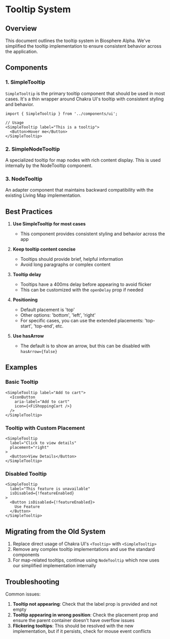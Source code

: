 # Tooltip System

## Overview

This document outlines the tooltip system in Biosphere Alpha. We've simplified the tooltip implementation to ensure consistent behavior across the application.

## Components

### 1. SimpleTooltip

`SimpleTooltip` is the primary tooltip component that should be used in most cases. It's a thin wrapper around Chakra UI's tooltip with consistent styling and behavior.

```tsx
import { SimpleTooltip } from '../components/ui';

// Usage
<SimpleTooltip label="This is a tooltip">
  <Button>Hover me</Button>
</SimpleTooltip>
```

### 2. SimpleNodeTooltip

A specialized tooltip for map nodes with rich content display. This is used internally by the NodeTooltip component.

### 3. NodeTooltip

An adapter component that maintains backward compatibility with the existing Living Map implementation.

## Best Practices

1. **Use SimpleTooltip for most cases**
   - This component provides consistent styling and behavior across the app

2. **Keep tooltip content concise**
   - Tooltips should provide brief, helpful information
   - Avoid long paragraphs or complex content

3. **Tooltip delay**
   - Tooltips have a 400ms delay before appearing to avoid flicker
   - This can be customized with the `openDelay` prop if needed

4. **Positioning**
   - Default placement is 'top'
   - Other options: 'bottom', 'left', 'right'
   - For specific cases, you can use the extended placements: 'top-start', 'top-end', etc.

5. **Use hasArrow**
   - The default is to show an arrow, but this can be disabled with `hasArrow={false}`

## Examples

### Basic Tooltip

```tsx
<SimpleTooltip label="Add to cart">
  <IconButton 
    aria-label="Add to cart" 
    icon={<FiShoppingCart />} 
  />
</SimpleTooltip>
```

### Tooltip with Custom Placement

```tsx
<SimpleTooltip 
  label="Click to view details" 
  placement="right"
>
  <Button>View Details</Button>
</SimpleTooltip>
```

### Disabled Tooltip

```tsx
<SimpleTooltip 
  label="This feature is unavailable" 
  isDisabled={!featureEnabled}
>
  <Button isDisabled={!featureEnabled}>
    Use Feature
  </Button>
</SimpleTooltip>
```

## Migrating from the Old System

1. Replace direct usage of Chakra UI's `<Tooltip>` with `<SimpleTooltip>`
2. Remove any complex tooltip implementations and use the standard components
3. For map-related tooltips, continue using `NodeTooltip` which now uses our simplified implementation internally

## Troubleshooting

Common issues:

1. **Tooltip not appearing**: Check that the label prop is provided and not empty
2. **Tooltip appearing in wrong position**: Check the placement prop and ensure the parent container doesn't have overflow issues
3. **Flickering tooltips**: This should be resolved with the new implementation, but if it persists, check for mouse event conflicts